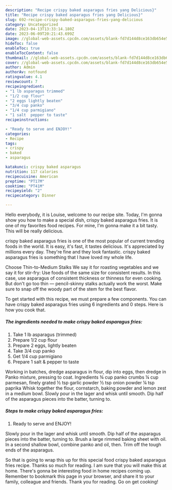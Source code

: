 ```yaml
---
description: "Recipe crispy baked asparagus fries yang Delicious}"
title: "Recipe crispy baked asparagus fries yang Delicious}"
slug: 692-recipe-crispy-baked-asparagus-fries-yang-delicious
category: Uncategorized
date: 2023-04-13T13:33:14.180Z
date: 2023-06-09T20:21:43.699Z
image: //global-web-assets.cpcdn.com/assets/blank-fd7d144d8ce163db654e5a02c40b08a2775adb7897d16e4062681dc7e1b2800f.png
hideToc: false
enableToc: true
enableTocContent: false
thumbnail: //global-web-assets.cpcdn.com/assets/blank-fd7d144d8ce163db654e5a02c40b08a2775adb7897d16e4062681dc7e1b2800f.png
cover: //global-web-assets.cpcdn.com/assets/blank-fd7d144d8ce163db654e5a02c40b08a2775adb7897d16e4062681dc7e1b2800f.png
author: Admin
authorAv: notfound
ratingvalue: 4.1
reviewcount: 7
recipeingredient:
- "1 lb asparagus trimmed"
- "1/2 cup flour"
- "2 eggs lightly beaten"
- "3/4 cup panko"
- "1/4 cup parmigiano"
- "1 salt  pepper to taste"
recipeinstructions:

- "Ready to serve and ENJOY!"
categories:
- Recipe
tags:
- crispy
- baked
- asparagus

katakunci: crispy baked asparagus 
nutrition: 117 calories
recipecuisine: American
preptime: "PT17M"
cooktime: "PT41M"
recipeyield: "2"
recipecategory: Dinner

---
```



Hello everybody, it is Louise, welcome to our recipe site. Today, I'm gonna show you how to make a special dish, crispy baked asparagus fries. It is one of my favorites food recipes. For mine, I'm gonna make it a bit tasty. This will be really delicious.

crispy baked asparagus fries is one of the most popular of current trending foods in the world. It is easy, it's fast, it tastes delicious. It's appreciated by millions every day. They're fine and they look fantastic. crispy baked asparagus fries is something that I have loved my whole life.

Choose Thin-to-Medium Stalks We say it for roasting vegetables and we say it for stir-fry: Use foods of the same size for consistent results. In this case, use asparagus of consistent thickness or thinness for even cooking. But don&#39;t go too thin — pencil-skinny stalks actually work the worst. Make sure to snap off the woody part of the stem for the best flavor.


To get started with this recipe, we must prepare a few components. You can have crispy baked asparagus fries using 6 ingredients and 0 steps. Here is how you cook that.

<!--inarticleads1-->

##### The ingredients needed to make crispy baked asparagus fries:

1. Take 1 lb asparagus (trimmed)
1. Prepare 1/2 cup flour
1. Prepare 2 eggs, lightly beaten
1. Take 3/4 cup panko
1. Get 1/4 cup parmigiano
1. Prepare 1 salt &amp; pepper to taste


Working in batches, dredge asparagus in flour, dip into eggs, then dredge in Panko mixture, pressing to coat. Ingredients ¾ cup panko crumbs ¼ cup parmesan, finely grated ½ tsp garlic powder ½ tsp onion powder ¼ tsp paprika Whisk together the flour, cornstarch, baking powder and lemon zest in a medium bowl. Slowly pour in the lager and whisk until smooth. Dip half of the asparagus pieces into the batter, turning to. 

<!--inarticleads2-->

##### Steps to make crispy baked asparagus fries:


1. Ready to serve and ENJOY!

Slowly pour in the lager and whisk until smooth. Dip half of the asparagus pieces into the batter, turning to. Brush a large rimmed baking sheet with oil. In a second shallow bowl, combine panko and oil, then. Trim off the tough ends of the asparagus. 

So that is going to wrap this up for this special food crispy baked asparagus fries recipe. Thanks so much for reading. I am sure that you will make this at home. There's gonna be interesting food in home recipes coming up. Remember to bookmark this page in your browser, and share it to your family, colleague and friends. Thank you for reading. Go on get cooking!
